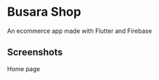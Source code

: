 # Busara Shop

An ecommerce app made with Flutter and Firebase

## Screenshots

Home page

<p float=left> 
  <img src="" width="">
</>
